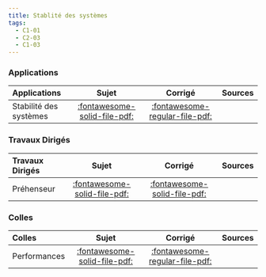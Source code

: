 ```yaml
---
title: Stablité des systèmes 
tags:
  - C1-01
  - C2-03
  - C1-03
---
```



### Applications 
 
| Applications | Sujet | Corrigé | Sources  | 
| :-------------- | :---: | :-----: | :------: | 
| Stabilité des systèmes | [:fontawesome-solid-file-pdf:](https://xpessoles-cpge.fr/pdf/Cy_02_Ch_01_Activation_01_Sujet.pdf) | [:fontawesome-regular-file-pdf:](https://xpessoles-cpge.fr/pdf/Cy_02_Ch_01_Activation_01_Corrige.pdf) | | Stabilité des systèmes | [:fontawesome-solid-file-pdf:](https://xpessoles-cpge.fr/pdf/Cy_02_Ch_01_Application_02_Sujet.pdf) | [:fontawesome-regular-file-pdf:](https://xpessoles-cpge.fr/pdf/Cy_02_Ch_01_Application_02_Corrige.pdf) | [:material-github:](https://github.com/xpessoles/PSI_Cy_02_PredictionPerfomances/tree/main/Chapitre_01_Stabilite/Cy_02_Ch_01_Application_02) | 

### Travaux Dirigés 
 
| Travaux Dirigés | Sujet | Corrigé | Sources  | 
| :-------------- | :---: | :-----: | :------: | 
| Préhenseur | [:fontawesome-solid-file-pdf:](https://xpessoles-cpge.fr/pdf/Cy_02_Ch_01_Colle_06_Prehenseur_Sujet.pdf) | [:fontawesome-solid-file-pdf:](https://xpessoles-cpge.fr/pdf/Cy_02_Ch_01_Colle_06_Prehenseur_Corrige.pdf) | | Drone quadri-rotor | [:fontawesome-solid-file-pdf:](https://xpessoles-cpge.fr/pdf/Cy_02_Ch_01_TD_01_Drone_Sujet.pdf) | [:fontawesome-solid-file-pdf:](https://xpessoles-cpge.fr/pdf/Cy_02_Ch_01_TD_01_Drone_Corrige.pdf) | | Stabilisateur actif d'image | [:fontawesome-solid-file-pdf:](https://xpessoles-cpge.fr/pdf/Cy_02_Ch_01_TD_02_Stabilisateur_Sujet.pdf) | [:fontawesome-regular-file-pdf:](https://xpessoles-cpge.fr/pdf/Cy_02_Ch_01_TD_02_Stabilisateur_Corrige.pdf) | | Direction automobile découplée | [:fontawesome-solid-file-pdf:](https://xpessoles-cpge.fr/pdf/Cy_02_Ch_01_TD_03_DirectionDecouplee_Sujet.pdf) | [:fontawesome-regular-file-pdf:](https://xpessoles-cpge.fr/pdf/Cy_02_Ch_01_TD_03_DirectionDecouplee_Corrige.pdf) | [:material-github:](https://github.com/xpessoles/PSI_Cy_02_PredictionPerfomances/tree/main/Chapitre_01_Stabilite/Cy_02_Ch_01_TD_03_DirectionDecouplee) | 

### Colles 
 
| Colles | Sujet | Corrigé | Sources  | 
| :-------------- | :---: | :-----: | :------: | 
| Performances | [:fontawesome-solid-file-pdf:](https://xpessoles-cpge.fr/pdf/Cy_02_Ch_01_Colle_01_Sujet.pdf) | [:fontawesome-regular-file-pdf:](https://xpessoles-cpge.fr/pdf/Cy_02_Ch_01_Colle_01_Corrige.pdf) | | Stabilité | [:fontawesome-solid-file-pdf:](https://xpessoles-cpge.fr/pdf/Cy_02_Ch_01_Colle_02_Sujet.pdf) | [:fontawesome-solid-file-pdf:](https://xpessoles-cpge.fr/pdf/Cy_02_Ch_01_Colle_02_Corrige.pdf) | | Performances | [:fontawesome-solid-file-pdf:](https://xpessoles-cpge.fr/pdf/Cy_02_Ch_01_Colle_03_Sujet.pdf) | [:fontawesome-regular-file-pdf:](https://xpessoles-cpge.fr/pdf/Cy_02_Ch_01_Colle_03_Corrige.pdf) | | Imagerie médicale | [:fontawesome-solid-file-pdf:](https://xpessoles-cpge.fr/pdf/Cy_02_Ch_01_Colle_04_IRM_Sujet.pdf) | [:fontawesome-regular-file-pdf:](https://xpessoles-cpge.fr/pdf/Cy_02_Ch_01_Colle_04_IRM_Corrige.pdf) | | Robot MIR : Machine d'inspection des réacteurs rapides | [:fontawesome-solid-file-pdf:](https://xpessoles-cpge.fr/pdf/Cy_02_Ch_01_Colle_05_MIR_PrecisionStabilite_Sujet.pdf) | [:fontawesome-regular-file-pdf:](https://xpessoles-cpge.fr/pdf/Cy_02_Ch_01_Colle_05_MIR_PrecisionStabilite_Corrige.pdf) | [:material-github:](https://github.com/xpessoles/PSI_Cy_02_PredictionPerfomances/tree/main/Chapitre_01_Stabilite/Cy_02_Ch_01_Colle_05_MIR_PrecisionStabilite) | 


